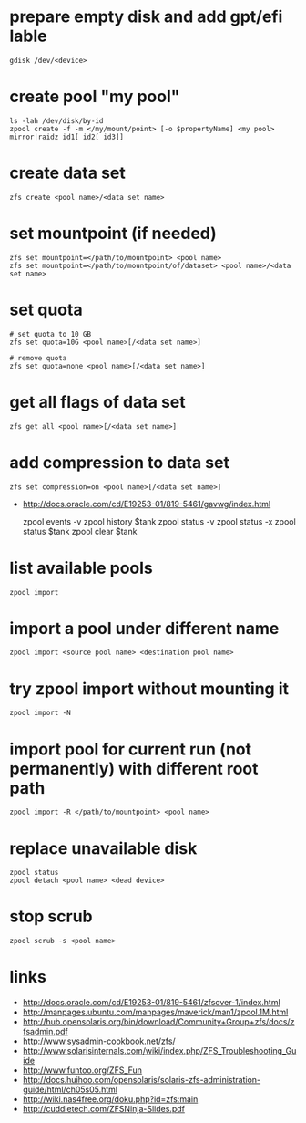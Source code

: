 # prepare empty disk and add gpt/efi lable

    gdisk /dev/<device>

# create pool "my pool"

    ls -lah /dev/disk/by-id
    zpool create -f -m </my/mount/point> [-o $propertyName] <my pool>  mirror|raidz id1[ id2[ id3]]

# create data set

    zfs create <pool name>/<data set name>

# set mountpoint (if needed)

    zfs set mountpoint=</path/to/mountpoint> <pool name>
    zfs set mountpoint=</path/to/mountpoint/of/dataset> <pool name>/<data set name>

# set quota

    # set quota to 10 GB
    zfs set quota=10G <pool name>[/<data set name>]

    # remove quota
    zfs set quota=none <pool name>[/<data set name>]

# get all flags of data set

    zfs get all <pool name>[/<data set name>]

# add compression to data set

    zfs set compression=on <pool name>[/<data set name>]

* http://docs.oracle.com/cd/E19253-01/819-5461/gavwg/index.html

    zpool events -v
    zpool history $tank
    zpool status -v
    zpool status -x
    zpool status $tank
    zpool clear $tank

# list available pools

    zpool import

# import a pool under different name

    zpool import <source pool name> <destination pool name>

# try zpool import without mounting it

    zpool import -N

# import pool for current run (not permanently) with different root path

    zpool import -R </path/to/mountpoint> <pool name>

# replace unavailable disk

    zpool status
    zpool detach <pool name> <dead device>

# stop scrub

    zpool scrub -s <pool name>

# links

* http://docs.oracle.com/cd/E19253-01/819-5461/zfsover-1/index.html
* http://manpages.ubuntu.com/manpages/maverick/man1/zpool.1M.html
* http://hub.opensolaris.org/bin/download/Community+Group+zfs/docs/zfsadmin.pdf
* http://www.sysadmin-cookbook.net/zfs/
* http://www.solarisinternals.com/wiki/index.php/ZFS_Troubleshooting_Guide
* http://www.funtoo.org/ZFS_Fun
* http://docs.huihoo.com/opensolaris/solaris-zfs-administration-guide/html/ch05s05.html
* http://wiki.nas4free.org/doku.php?id=zfs:main
* http://cuddletech.com/ZFSNinja-Slides.pdf
